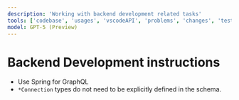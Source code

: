 ```yaml
---
description: 'Working with backend development related tasks'
tools: ['codebase', 'usages', 'vscodeAPI', 'problems', 'changes', 'testFailure', 'terminalSelection', 'terminalLastCommand', 'openSimpleBrowser', 'fetch', 'findTestFiles', 'searchResults', 'githubRepo', 'extensions', 'runTests', 'editFiles', 'runNotebooks', 'search', 'new', 'runCommands', 'runTasks', 'browser_click', 'browser_close', 'browser_handle_dialog', 'browser_navigate', 'browser_navigate_back', 'browser_press_key', 'browser_select_option', 'browser_snapshot', 'browser_type', 'postgres']
model: GPT-5 (Preview)
---
```

# Backend Development instructions

- Use Spring for GraphQL
- `*Connection` types do not need to be explicitly defined in the schema.
